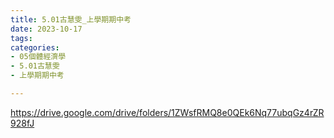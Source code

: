 ```yaml
---
title: 5.01古慧雯_上學期期中考
date: 2023-10-17
tags: 
categories:
- 05個體經濟學
- 5.01古慧雯
- 上學期期中考

---
```

https://drive.google.com/drive/folders/1ZWsfRMQ8e0QEk6Nq77ubqGz4rZR928fJ
